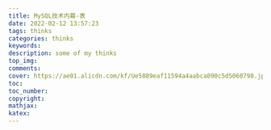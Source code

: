 ```yaml
---
title: MySQL技术内幕-表
date: 2022-02-12 13:57:23
tags: thinks
categories: thinks
keywords:
description: some of my thinks
top_img: 
comments: 
cover: https://ae01.alicdn.com/kf/Ue5889eaf11594a4aabca090c5d5060798.jpg
toc:  
toc_number:
copyright:
mathjax:
katex:
---
```

